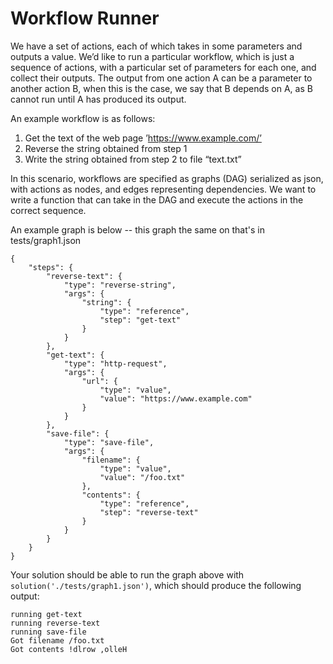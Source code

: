 # Workflow Runner
We have a set of actions, each of which takes in some parameters and outputs a value. We’d like to run a particular workflow, which is just a sequence of actions, with a particular set of parameters for each one, and collect their outputs.
The output from one action A can be a parameter to another action B, when this is the case, we say that B depends on A, as B cannot run until A has produced its output.

An example workflow is as follows:

1. Get the text of the web page ’https://www.example.com/’
2. Reverse the string obtained from step 1
3. Write the string obtained from step 2 to file “text.txt”

In this scenario, workflows are specified as graphs (DAG) serialized as json, with actions as nodes, and edges representing dependencies. We want to write a function that can take in the DAG and execute the actions in the correct sequence.

An example graph is below -- this graph the same on that's in tests/graph1.json
```
{
    "steps": {
        "reverse-text": {
            "type": "reverse-string",
            "args": {
                "string": {
                    "type": "reference",
                    "step": "get-text"
                }
            }
        },
        "get-text": {
            "type": "http-request",
            "args": {
                "url": {
                    "type": "value",
                    "value": "https://www.example.com"
                }
            }
        },
        "save-file": {
            "type": "save-file",
            "args": {
                "filename": {
                    "type": "value",
                    "value": "/foo.txt"
                },
                "contents": {
                    "type": "reference",
                    "step": "reverse-text"
                }
            }
        }
    }
}
```
Your solution should be able to run the graph above with `solution('./tests/graph1.json')`, which should produce the following output:

```
running get-text
running reverse-text
running save-file
Got filename /foo.txt
Got contents !dlrow ,olleH
```